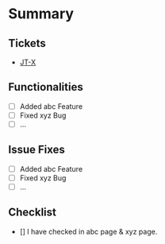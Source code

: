 # Summary

<!-- Short description of what to expect in this PR. -->

## Tickets

 - [JT-X](https://jobprogress.atlassian.net/browse/JT-0001)

## Functionalities

- [ ] Added abc Feature
- [ ] Fixed xyz Bug
- [ ] ...

## Issue Fixes

- [ ] Added abc Feature
- [ ] Fixed xyz Bug
- [ ] ...

## Checklist

- [] I have checked in abc page & xyz page.

<!--
## Screenshot if any.

![]()
-->
